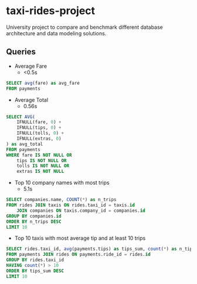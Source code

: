 # taxi-rides-project

University project to compare and benchmark different database architecture and data modeling solutions.


## Queries

* Average Fare
    * <0.5s
    
```sql
SELECT avg(fare) as avg_fare
FROM payments
```

* Average Total
    * 0.56s

```sql
SELECT AVG(
    IFNULL(fare, 0) + 
    IFNULL(tips, 0) + 
    IFNULL(tolls, 0) + 
    IFNULL(extras, 0)
) as avg_total 
FROM payments
WHERE fare IS NOT NULL OR 
    tips IS NOT NULL OR
    tolls IS NOT NULL OR
    extras IS NOT NULL 
```

* Top 10 company names with most trips
    * 5.1s

```sql
SELECT companies.name, COUNT(*) as n_trips 
FROM rides JOIN taxis ON rides.taxi_id = taxis.id 
	JOIN companies ON taxis.company_id = companies.id
GROUP BY companies.id
ORDER BY n_trips DESC
LIMIT 10
```
* Top 10 taxis with most average tip and at least 10 trips
    
```sql
SELECT rides.taxi_id, avg(payments.tips) as tips_sum, count(*) as n_tips
FROM payments JOIN rides ON payments.ride_id = rides.id
GROUP BY rides.taxi_id
HAVING count(*) > 10
ORDER BY tips_sum DESC
LIMIT 10
```

